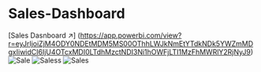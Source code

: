# Sales-Dashboard

[Sales Dasnboard ↗️] (https://app.powerbi.com/view?r=eyJrIjoiZjM4ODY0NDEtMDM5MS00OThhLWJkNmEtYTdkNDk5YWZmMDgxIiwidCI6IjU4OTcxMDI0LTdhMzctNDI3Ni1hOWFjLTI1MzFhMWRlY2RjNyJ9)
![Sale](https://github.com/user-attachments/assets/7b96757c-ca1b-4c73-b516-34d147b5de27)
![Saless](https://github.com/user-attachments/assets/e1fc4825-7435-4e34-a14d-b5d48b7cd7d5)
![Sales](https://github.com/user-attachments/assets/1f2b6ad3-f44a-4370-b1b7-dde5ddf7e305)
